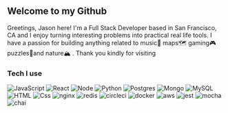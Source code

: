 ## Welcome to my Github
Greetings, Jason here! I'm a Full Stack Developer based in San Francisco, CA and I enjoy turning interesting problems into practical real life tools. I have a passion for building anything related to music🎵 maps🗺 gaming🎮 puzzles🧩and nature🏔 . Thank you kindly for visiting

### Tech I use
<p>
  <img alt="JavaScript" src="https://img.shields.io/badge/JavaScript-F7DF1E?logo=javascript&logoColor=white&style=for-the-badge" />
  <img alt="React" src="https://img.shields.io/badge/React-61DAFB?logo=react&logoColor=white&style=for-the-badge" />
  <img alt="Node" src="https://img.shields.io/badge/NodeJS-339933?logo=node.js&logoColor=white&style=for-the-badge" />
  <img alt="Python" src="https://img.shields.io/badge/Python-3776AB?logo=python&logoColor=white&style=for-the-badge" />
  <img alt="Postgres" src="https://img.shields.io/badge/Postgres-4169E1?logo=postgreSQL&logoColor=white&style=for-the-badge" />
  <img alt="Mongo" src="https://img.shields.io/badge/Mongo-47A248?logo=mongoDB&logoColor=white&style=for-the-badge" />
  <img alt="MySQL" src="https://img.shields.io/badge/Mysql-F7DF1E?logo=mysql&logoColor=white&style=for-the-badge" />
  <img alt="HTML" src="https://img.shields.io/badge/HTML5-E34F26?logo=html5&logoColor=white&style=for-the-badge" />
  <img alt="Css" src="https://img.shields.io/badge/CSS3-1572B6?logo=css3&logoColor=white&style=for-the-badge" />
  <img alt="nginx" src="https://img.shields.io/badge/Nginx-009639?logo=nginx&logoColor=white&style=for-the-badge" />
  <img alt="redis" src="https://img.shields.io/badge/redis-DC382D?logo=redis&logoColor=white&style=for-the-badge" />
  <img alt="circleci" src="https://img.shields.io/badge/circleCI-343434?logo=circleCI&logoColor=white&style=for-the-badge" />
  <img alt="docker" src="https://img.shields.io/badge/docker-2496ED?logo=docker&logoColor=white&style=for-the-badge" />
  <img alt="aws" src="https://img.shields.io/badge/AWS-232F3E?logo=amazonaws&logoColor=white&style=for-the-badge" />
  <img alt="jest" src="https://img.shields.io/badge/jest-C21325?logo=jest&logoColor=white&style=for-the-badge" />
  <img alt="mocha" src="https://img.shields.io/badge/mocha-8D6748?logo=mocha&logoColor=white&style=for-the-badge" />
  <img alt="chai" src="https://img.shields.io/badge/chai-A30701?logo=chai&logoColor=white&style=for-the-badge" />
</p>




<!--
**carrjsn/carrjsn** is a ✨ _special_ ✨ repository because its `README.md` (this file) appears on your GitHub profile.

Here are some ideas to get you started:

- 🔭 I’m currently working on ...
- 🌱 I’m currently learning ...
- 👯 I’m looking to collaborate on ...
- 🤔 I’m looking for help with ...
- 💬 Ask me about ...
- 📫 How to reach me: ...
- 😄 Pronouns: ...
- ⚡ Fun fact: ...
-->
